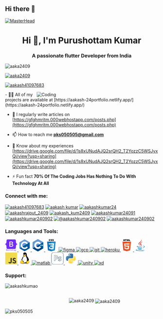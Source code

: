 ## Hi there 👋

[![MasterHead ](https://cloudinary.com/blog/wp-content/uploads/sites/12/2022/02/Animations_with_HTML5_2000x1100_v2-1.gif)](https://aaka2409.github.io)
<h1 align="center">Hi 👋, I'm Purushottam Kumar</h1>
<h3 align="center">A passionate flutter Developer from India</h3>

<p align="left"> <img src="https://komarev.com/ghpvc/?username=aaka2409&label=Profile%20views&color=0e75b6&style=flat" alt="aaka2409" /> </p>

<p align="left"> <a href="https://github.com/ryo-ma/github-profile-trophy"><img src="https://github-profile-trophy.vercel.app/?username=aaka2409" alt="aaka2409" /></a> </p>

<p align="left"> <a href="https://twitter.com/aakash41097683" target="blank"><img src="https://img.shields.io/twitter/follow/aakash41097683?logo=twitter&style=for-the-badge" alt="aakash41097683" /></a> </p>
<img align="right" alt="Coding" width="400" src="https://encrypted-tbn0.gstatic.com/images?q=tbn:ANd9GcTJsKZVppBhshJBN6_RHp9luylwz4eQO4I8Tg&usqp=CAU">
- 👨‍💻 All of my projects are available at [https://aakash-24portfolio.netlify.app/](https://aakash-24portfolio.netlify.app/)

- 📝 I regularly write articles on [https://gfghmritm.000webhostapp.com/posts.php](https://gfghmritm.000webhostapp.com/posts.php)

- 📫 How to reach me **pks050505@gmail.com**

- 📄 Know about my experiences [https://drive.google.com/file/d/1s8xUNudAJQ2srQH2_T2YozzC5WSJyxQj/view?usp=sharing](https://drive.google.com/file/d/1s8xUNudAJQ2srQH2_T2YozzC5WSJyxQj/view?usp=sharing)

- ⚡ Fun fact **70% Of The Coding Jobs Has Nothing To Do With Technology At All**

<h3 align="left">Connect with me:</h3>
<p align="left">
<a href="https://twitter.com/aakash41097683" target="blank"><img align="center" src="https://raw.githubusercontent.com/rahuldkjain/github-profile-readme-generator/master/src/images/icons/Social/twitter.svg" alt="aakash41097683" height="30" width="40" /></a>
<a href="https://linkedin.com/in/aakash kumar" target="blank"><img align="center" src="https://raw.githubusercontent.com/rahuldkjain/github-profile-readme-generator/master/src/images/icons/Social/linked-in-alt.svg" alt="aakash kumar" height="30" width="40" /></a>
<a href="https://kaggle.com/aakashkumar24" target="blank"><img align="center" src="https://raw.githubusercontent.com/rahuldkjain/github-profile-readme-generator/master/src/images/icons/Social/kaggle.svg" alt="aakashkumar24" height="30" width="40" /></a>
<a href="https://instagram.com/aakashrajput_2409" target="blank"><img align="center" src="https://raw.githubusercontent.com/rahuldkjain/github-profile-readme-generator/master/src/images/icons/Social/instagram.svg" alt="aakashrajput_2409" height="30" width="40" /></a>
<a href="https://www.codechef.com/users/aakash_kum2409" target="blank"><img align="center" src="https://cdn.jsdelivr.net/npm/simple-icons@3.1.0/icons/codechef.svg" alt="aakash_kum2409" height="30" width="40" /></a>
<a href="https://www.hackerrank.com/aakashkumar24091" target="blank"><img align="center" src="https://raw.githubusercontent.com/rahuldkjain/github-profile-readme-generator/master/src/images/icons/Social/hackerrank.svg" alt="aakashkumar24091" height="30" width="40" /></a>
<a href="https://www.leetcode.com/aakashkumar240902" target="blank"><img align="center" src="https://raw.githubusercontent.com/rahuldkjain/github-profile-readme-generator/master/src/images/icons/Social/leet-code.svg" alt="aakashkumar240902" height="30" width="40" /></a>
<a href="https://www.hackerearth.com/@aakashkumar240902" target="blank"><img align="center" src="https://raw.githubusercontent.com/rahuldkjain/github-profile-readme-generator/master/src/images/icons/Social/hackerearth.svg" alt="@aakashkumar240902" height="30" width="40" /></a>
<a href="https://auth.geeksforgeeks.org/user/aakashkumar240902" target="blank"><img align="center" src="https://raw.githubusercontent.com/rahuldkjain/github-profile-readme-generator/master/src/images/icons/Social/geeks-for-geeks.svg" alt="aakashkumar240902" height="30" width="40" /></a>
</p>

<h3 align="left">Languages and Tools:</h3>
<p align="left"> <a href="https://getbootstrap.com" target="_blank" rel="noreferrer"> <img src="https://raw.githubusercontent.com/devicons/devicon/master/icons/bootstrap/bootstrap-plain-wordmark.svg" alt="bootstrap" width="40" height="40"/> </a> <a href="https://www.cprogramming.com/" target="_blank" rel="noreferrer"> <img src="https://raw.githubusercontent.com/devicons/devicon/master/icons/c/c-original.svg" alt="c" width="40" height="40"/> </a> <a href="https://www.w3schools.com/cpp/" target="_blank" rel="noreferrer"> <img src="https://raw.githubusercontent.com/devicons/devicon/master/icons/cplusplus/cplusplus-original.svg" alt="cplusplus" width="40" height="40"/> </a> <a href="https://www.w3schools.com/css/" target="_blank" rel="noreferrer"> <img src="https://raw.githubusercontent.com/devicons/devicon/master/icons/css3/css3-original-wordmark.svg" alt="css3" width="40" height="40"/> </a> <a href="https://www.figma.com/" target="_blank" rel="noreferrer"> <img src="https://www.vectorlogo.zone/logos/figma/figma-icon.svg" alt="figma" width="40" height="40"/> </a> <a href="https://cloud.google.com" target="_blank" rel="noreferrer"> <img src="https://www.vectorlogo.zone/logos/google_cloud/google_cloud-icon.svg" alt="gcp" width="40" height="40"/> </a> <a href="https://git-scm.com/" target="_blank" rel="noreferrer"> <img src="https://www.vectorlogo.zone/logos/git-scm/git-scm-icon.svg" alt="git" width="40" height="40"/> </a> <a href="https://heroku.com" target="_blank" rel="noreferrer"> <img src="https://www.vectorlogo.zone/logos/heroku/heroku-icon.svg" alt="heroku" width="40" height="40"/> </a> <a href="https://www.w3.org/html/" target="_blank" rel="noreferrer"> <img src="https://raw.githubusercontent.com/devicons/devicon/master/icons/html5/html5-original-wordmark.svg" alt="html5" width="40" height="40"/> </a> <a href="https://www.java.com" target="_blank" rel="noreferrer"> <img src="https://raw.githubusercontent.com/devicons/devicon/master/icons/java/java-original.svg" alt="java" width="40" height="40"/> </a> <a href="https://developer.mozilla.org/en-US/docs/Web/JavaScript" target="_blank" rel="noreferrer"> <img src="https://raw.githubusercontent.com/devicons/devicon/master/icons/javascript/javascript-original.svg" alt="javascript" width="40" height="40"/> </a> <a href="https://www.linux.org/" target="_blank" rel="noreferrer"> <img src="https://raw.githubusercontent.com/devicons/devicon/master/icons/linux/linux-original.svg" alt="linux" width="40" height="40"/> </a> <a href="https://www.mathworks.com/" target="_blank" rel="noreferrer"> <img src="https://upload.wikimedia.org/wikipedia/commons/2/21/Matlab_Logo.png" alt="matlab" width="40" height="40"/> </a> <a href="https://www.photoshop.com/en" target="_blank" rel="noreferrer"> <img src="https://raw.githubusercontent.com/devicons/devicon/master/icons/photoshop/photoshop-line.svg" alt="photoshop" width="40" height="40"/> </a> <a href="https://www.python.org" target="_blank" rel="noreferrer"> <img src="https://raw.githubusercontent.com/devicons/devicon/master/icons/python/python-original.svg" alt="python" width="40" height="40"/> </a> <a href="https://unity.com/" target="_blank" rel="noreferrer"> <img src="https://www.vectorlogo.zone/logos/unity3d/unity3d-icon.svg" alt="unity" width="40" height="40"/> </a> <a href="https://www.adobe.com/products/xd.html" target="_blank" rel="noreferrer"> <img src="https://cdn.worldvectorlogo.com/logos/adobe-xd.svg" alt="xd" width="40" height="40"/> </a> </p>

<h3 align="left">Support:</h3>
<p><a href="https://www.buymeacoffee.com/aakashkumao"> <img align="left" src="https://cdn.buymeacoffee.com/buttons/v2/default-yellow.png" height="50" width="210" alt="aakashkumao" /></a></p><br><br>

<p><img align="left" src="https://github-readme-stats.vercel.app/api/top-langs?username=aaka2409&show_icons=true&locale=en&layout=compact" alt="aaka2409" /></p>

<p>&nbsp;<img align="center" src="https://github-readme-stats.vercel.app/api?username=aaka2409&show_icons=true&locale=en" alt="aaka2409" /></p>

<p><img align="center" src="https://github-readme-streak-stats.herokuapp.com/?user=pks050505&" alt="pks050505" /></p>
